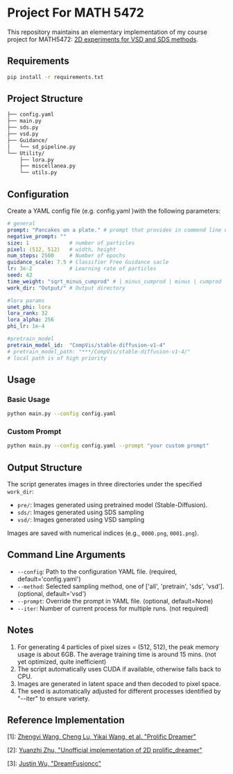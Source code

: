 # Project For MATH 5472

This repository maintains an elementary implementation of my course project for MATH5472: [2D experiments for VSD and SDS methods](report.pdf).

## Requirements

```bash
pip install -r requirements.txt
```

## Project Structure

```bash
├── config.yaml
├── main.py
├── sds.py
├── vsd.py
├── Guidance/
│   └── sd_pipeline.py
└── Utility/
    ├── lora.py
    ├── miscellanea.py
    └── utils.py 
```

## Configuration

Create a YAML config file (e.g. config.yaml )with the following parameters:

```yaml
# general
prompt: "Pancakes on a plate." # prompt that provides in commend line will overwrite prompt in YAML file
negative_prompt: ""
size: 1             # number of particles
pixel: (512, 512)   # width, height
num_steps: 2500     # Number of epochs
guidance_scale: 7.5 # Classifier Free Guidance sacle
lr: 3e-2            # Learning rate of particles
seed: 42            
time_weight: "sqrt_minus_cumprod" # | minus_cumprod | minus | cumprod | sqrt_minus_cumprod | sqrt_cumprod | 
work_dir: "Output/" # Output directory

#lora params
unet_phi: lora
lora_rank: 32
lora_alpha: 256
phi_lr: 1e-4

#pretrain_model
pretrain_model_id:  "CompVis/stable-diffusion-v1-4"
# pretrain_model_path: "***/CompVis/stable-diffusion-v1-4/"
# local path is of high priority
```

## Usage

### Basic Usage

```bash
python main.py --config config.yaml
```

### Custom Prompt

```bash
python main.py --config config.yaml --prompt "your custom prompt"
```

## Output Structure

The script generates images in three directories under the specified `work_dir`:

- `pre/`: Images generated using pretrained model (Stable-Diffusion).
- `sds/`: Images generated using SDS sampling
- `vsd/`: Images generated using VSD sampling

Images are saved with numerical indices (e.g., `0000.png`, `0001.png`).

## Command Line Arguments

- `--config`: Path to the configuration YAML file. (required, default='config.yaml')
- `--method`: Selected sampling method, one of ['all', 'pretrain', 'sds', 'vsd']. (optional, default='vsd')
- `--prompt`: Override the prompt in YAML file. (optional, default=None)
- `--iter`:   Number of current process for multiple runs. (not required)

## Notes

1. For generating 4 particles of pixel sizes = (512, 512), the peak memory usage is about 6GB. The average training time is around 15 mins. (not yet optimized, quite inefficient)
2. The script automatically uses CUDA if available, otherwise falls back to CPU.
3. Images are generated in latent space and then decoded to pixel space.
4. The seed is automatically adjusted for different processes identified by "--iter" to ensure variety.

## Reference Implementation

[1]: [Zhengyi Wang, Cheng Lu, Yikai Wang, et al. "Prolific Dreamer"](https://github.com/thu-ml/prolificdreamer )

[2]: [Yuanzhi Zhu, "Unofficial implementation of 2D prolific_dreamer"](https://github.com/yuanzhi-zhu/prolific_dreamer2d )

[3]: [Justin Wu, "DreamFusioncc"](https://github.com/chinhsuanwu/dreamfusionacc/tree/master)
